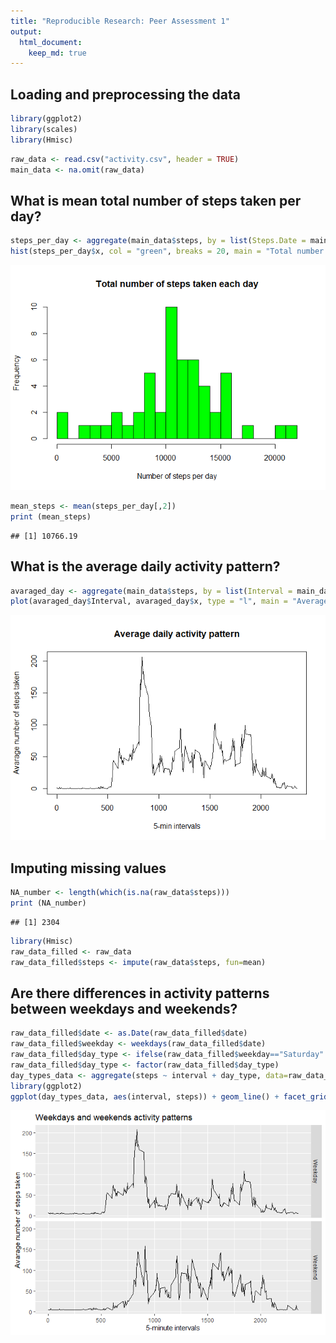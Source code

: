 ```yaml
---
title: "Reproducible Research: Peer Assessment 1"
output: 
  html_document:
    keep_md: true
---
```



## Loading and preprocessing the data


```r
library(ggplot2)
library(scales)
library(Hmisc)
```

```r
raw_data <- read.csv("activity.csv", header = TRUE)
main_data <- na.omit(raw_data)
```

## What is mean total number of steps taken per day?


```r
steps_per_day <- aggregate(main_data$steps, by = list(Steps.Date = main_data$date), FUN = "sum")
hist(steps_per_day$x, col = "green", breaks = 20, main = "Total number of steps taken each day", xlab = "Number of steps per day")
```

![](PA1_template_files/figure-html/unnamed-chunk-3-1.png)<!-- -->

```r
mean_steps <- mean(steps_per_day[,2])
print (mean_steps)
```

```
## [1] 10766.19
```

## What is the average daily activity pattern?


```r
avaraged_day <- aggregate(main_data$steps, by = list(Interval = main_data$interval), FUN = "mean")
plot(avaraged_day$Interval, avaraged_day$x, type = "l", main = "Average daily activity pattern", ylab = "Avarage number of steps taken", xlab = "5-min intervals")
```

![](PA1_template_files/figure-html/unnamed-chunk-4-1.png)<!-- -->

## Imputing missing values


```r
NA_number <- length(which(is.na(raw_data$steps)))
print (NA_number)
```

```
## [1] 2304
```

```r
library(Hmisc)
raw_data_filled <- raw_data
raw_data_filled$steps <- impute(raw_data$steps, fun=mean)
```


## Are there differences in activity patterns between weekdays and weekends?


```r
raw_data_filled$date <- as.Date(raw_data_filled$date)
raw_data_filled$weekday <- weekdays(raw_data_filled$date)
raw_data_filled$day_type <- ifelse(raw_data_filled$weekday=="Saturday" |                                   raw_data_filled$weekday=="Sunday","Weekend","Weekday")
raw_data_filled$day_type <- factor(raw_data_filled$day_type)
day_types_data <- aggregate(steps ~ interval + day_type, data=raw_data_filled, mean)
library(ggplot2)
ggplot(day_types_data, aes(interval, steps)) + geom_line() + facet_grid(day_type ~ .) + xlab("5-minute intervals") + ylab("Avarage number of steps taken") + ggtitle("Weekdays and weekends activity patterns")
```

![](PA1_template_files/figure-html/unnamed-chunk-6-1.png)<!-- -->
